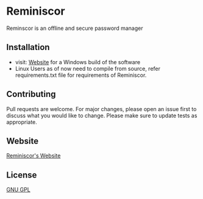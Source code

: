 # Reminiscor

Reminscor is an offline and secure password manager

## Installation

* visit: [Website](https://arjun-somvanshi.github.io/WebsiteForReminiscor/) for a Windows build of the software
* Linux Users as of now need to compile from source, refer requirements.txt file for requirements of Reminiscor.

## Contributing
Pull requests are welcome. For major changes, please open an issue first to discuss what you would like to change.
Please make sure to update tests as appropriate.

## Website
[Reminiscor's Website](https://arjun-somvanshi.github.io/WebsiteForReminiscor/)

## License
[GNU GPL](https://www.gnu.org/licenses/)